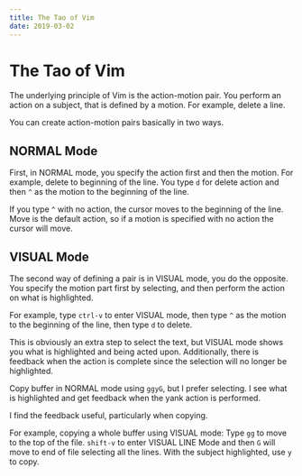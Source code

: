 ```yaml
---
title: The Tao of Vim
date: 2019-03-02
---
```


# The Tao of Vim

The underlying principle of Vim is the action-motion pair. You perform an action on a subject, that is defined by a motion. For example, delete a line.

You can create action-motion pairs basically in two ways.

## NORMAL Mode

First, in NORMAL mode, you specify the action first and then the motion. For example, delete to beginning of the line. You type `d` for delete action and then `^` as the motion to the beginning of the line.

If you type `^` with no action, the cursor moves to the beginning of the line. Move is the default action, so if a motion is specified with no action the cursor will move.

## VISUAL Mode

The second way of defining a pair is in VISUAL mode, you do the opposite. You specify the motion part first by selecting, and then perform the action on what is highlighted.

For example, type `ctrl-v` to enter VISUAL mode, then type `^` as the motion to the beginning of the line, then type `d` to delete.

This is obviously an extra step to select the text, but VISUAL mode shows you what is highlighted and being acted upon. Additionally, there is feedback when the action is complete since the selection will no longer be highlighted.

<span class="sidenote">Copy buffer in NORMAL mode using `ggyG`, but I prefer selecting. I see what is highlighted and get feedback when the yank action is performed.</span>

I find the feedback useful, particularly when copying.

For example, copying a whole buffer using VISUAL mode: Type `gg` to move to the top of the file. `shift-v` to enter VISUAL LINE Mode and then `G` will move to end of file selecting all the lines. With the subject highlighted, use `y` to copy.


